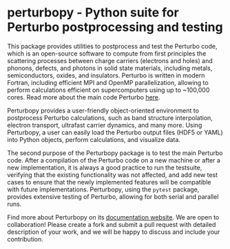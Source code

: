 # perturbopy - Python suite for Perturbo postprocessing and testing

This package provides utilities to postprocess and test the Perturbo code, which is an open-source software to compute from first principles the scattering processes between charge carriers (electrons and holes) and phonons, defects, and photons in solid state materials, including metals, semiconductors, oxides, and insulators. Perturbo is written in modern Fortran, including efficient MPI and OpenMP parallelization, allowing to perform calculations efficient on supercomputers using up to ~100,000 cores. Read more about the main code Perturbo [here](https://perturbo-code.github.io/index.html).

Perturbopy provides a user-friendly object-oriented environment to postprocess Perturbo calculations, such as band structure interpolation, electron transport, ultrafast carrier dynamics, and many more. Using Perturbopy, a user can easily load the Perturbo output files (HDF5 or YAML) into Python objects, perform calculations, and visualize data.

The second purpose of the Perturbopy package is to test the main Perturbo code. After a compilation of the Perturbo code on a new machine or after a new implementation, it is always a good practice to run the testsuite, verifying that the existing functionality was not affected, and add new test cases to ensure that the newly implemented features will be compatible with future implementations. Perturbopy, using the `pytest` package, provides extensive testing of Perturbo, allowing for both serial and parallel runs.

Find more about Perturbopy on its [documentation website](https://perturbopy.readthedocs.io). We are open to collaboration! Please create a fork and submit a pull request with detailed description of your work, and we will be happy to discuss and include your contribution.



